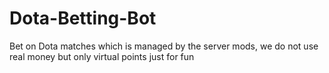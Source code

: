 # Dota-Betting-Bot
Bet on Dota matches which is managed by the server mods, we do not use real money but only virtual points just for fun

